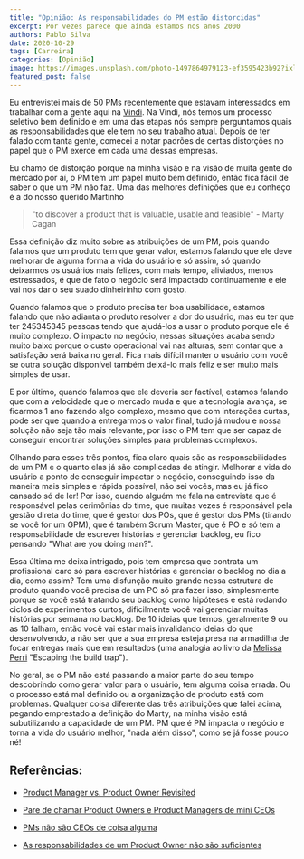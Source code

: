```yaml
---
title: "Opinião: As responsabilidades do PM estão distorcidas"
excerpt: Por vezes parece que ainda estamos nos anos 2000
authors: Pablo Silva
date: 2020-10-29
tags: [Carreira]
categories: [Opinião]
image: https://images.unsplash.com/photo-1497864979123-ef3595423b92?ixlib=rb-1.2.1&ixid=eyJhcHBfaWQiOjEyMDd9&auto=format&fit=crop&w=2850&q=80
featured_post: false
---
```


Eu entrevistei mais de 50 PMs recentemente que estavam interessados em
trabalhar com a gente aqui na
[Vindi](https://medium.com/u/3c736dc3d8b0?source=post_page-----b1db2e421d88----------------------).
Na Vindi, nós temos um processo seletivo bem definido e em uma das
etapas nós sempre perguntamos quais as responsabilidades que ele tem no
seu trabalho atual. Depois de ter falado com tanta gente, comecei a
notar padrões de certas distorções no papel que o PM exerce em cada uma
dessas empresas.

Eu chamo de distorção porque na minha visão e na visão de muita gente do
mercado por aí, o PM tem um papel muito bem definido, então fica fácil
de saber o que um PM não faz. Uma das melhores definições que eu conheço
é a do nosso querido Martinho

> \"to discover a product that is valuable, usable and feasible\" -
> Marty Cagan

Essa definição diz muito sobre as atribuições de um PM, pois quando
falamos que um produto tem que gerar valor, estamos falando que ele deve
melhorar de alguma forma a vida do usuário e só assim, só quando
deixarmos os usuários mais felizes, com mais tempo, aliviados, menos
estressados, é que de fato o negócio será impactado continuamente e ele
vai nos dar o seu suado dinheirinho com gosto.

Quando falamos que o produto precisa ter boa usabilidade, estamos
falando que não adianta o produto resolver a dor do usuário, mas eu ter
que ter 245345345 pessoas tendo que ajudá-los a usar o produto porque
ele é muito complexo. O impacto no negócio, nessas situações acaba sendo
muito baixo porque o custo operacional vai nas alturas, sem contar que a
satisfação será baixa no geral. Fica mais difícil manter o usuário com
você se outra solução disponível também deixá-lo mais feliz e ser muito
mais simples de usar.

E por último, quando falamos que ele deveria ser factível, estamos
falando que com a velocidade que o mercado muda e que a tecnologia
avança, se ficarmos 1 ano fazendo algo complexo, mesmo que com
interações curtas, pode ser que quando a entregarmos o valor final, tudo
já mudou e nossa solução não seja tão mais relevante, por isso o PM tem
que ser capaz de conseguir encontrar soluções simples para problemas
complexos.

Olhando para esses três pontos, fica claro quais são as
responsabilidades de um PM e o quanto elas já são complicadas de
atingir. Melhorar a vida do usuário a ponto de conseguir impactar o
negócio, conseguindo isso da maneira mais simples e rápida possível, não
sei vocês, mas eu já fico cansado só de ler! Por isso, quando alguém me
fala na entrevista que é responsável pelas cerimônias do time, que
muitas vezes é responsável pela gestão direta do time, que é gestor dos
POs, que é gestor dos PMs (tirando se você for um GPM), que é também
Scrum Master, que é PO e só tem a responsabilidade de escrever histórias
e gerenciar backlog, eu fico pensando \"What are you doing man?\".

Essa última me deixa intrigado, pois tem empresa que contrata um
profissional caro só para escrever histórias e gerenciar o backlog no
dia a dia, como assim? Tem uma disfunção muito grande nessa estrutura de
produto quando você precisa de um PO só pra fazer isso, simplesmente
porque se você está tratando seu backlog como hipóteses e está rodando
ciclos de experimentos curtos, dificilmente você vai gerenciar muitas
histórias por semana no backlog. De 10 ideias que temos, geralmente 9 ou
as 10 falham, então você vai estar mais invalidando ideias do que
desenvolvendo, a não ser que a sua empresa esteja presa na armadilha de
focar entregas mais que em resultados (uma analogia ao livro da [Melissa
Perri](https://medium.com/u/d5387b79efe8?source=post_page-----b1db2e421d88----------------------)
\"Escaping the build trap\").

No geral, se o PM não está passando a maior parte do seu tempo
descobrindo como gerar valor para o usuário, tem alguma coisa errada. Ou
o processo está mal definido ou a organização de produto está com
problemas. Qualquer coisa diferente das três atribuições que falei
acima, pegando emprestado a definição do Marty, na minha visão está
subutilizando a capacidade de um PM. PM que é PM impacta o negócio e
torna a vida do usuário melhor, \"nada além disso\", como se já fosse
pouco né!


Referências:
-----------

-   [Product Manager vs. Product Owner
    Revisited](https://svpg.com/product-manager-vs-product-owner-revisited/)

-   [Pare de chamar Product Owners e Product Managers de mini
    CEOs](http://blog.plataformatec.com.br/2018/02/pare-de-chamar-product-owners-e-product-managers-de-mini-ceos/)

-   [PMs não são CEOs de coisa
    alguma](https://medium.com/gestao-produtos/pms-n%C3%A3o-s%C3%A3o-ceo-de-coisa-alguma-be45f4017729)

-   [As responsabilidades de um Product Owner não são
    suficientes](https://diegoeis.com/as-responsabilidades-po-nao-sao-suficientes/)